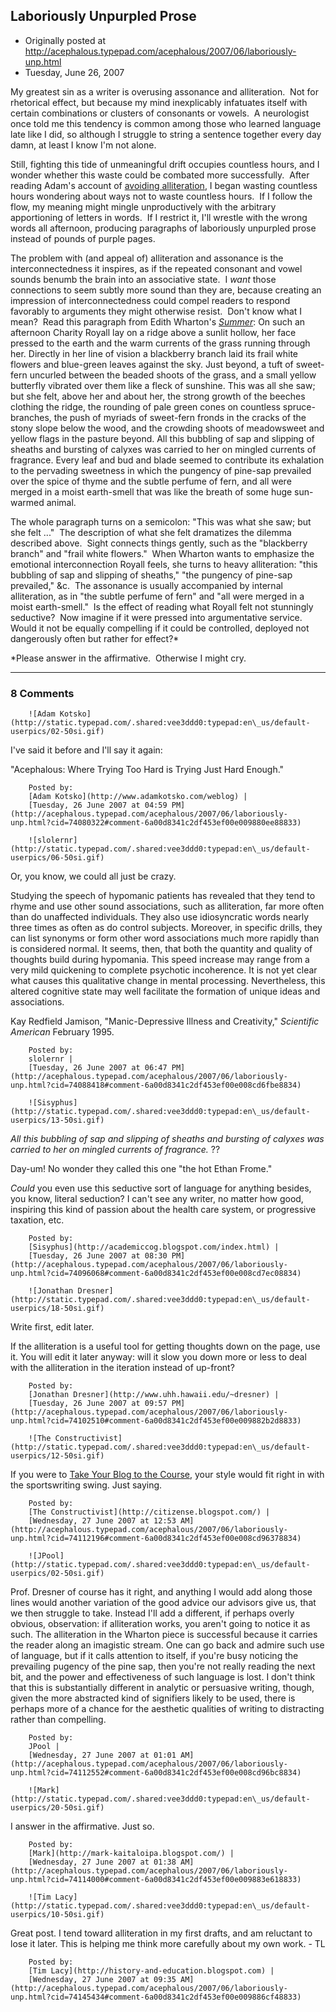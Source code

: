 ## Laboriously Unpurpled Prose

 * Originally posted at http://acephalous.typepad.com/acephalous/2007/06/laboriously-unp.html
 * Tuesday, June 26, 2007



My greatest sin as a writer is overusing assonance and alliteration.  Not for rhetorical effect, but because my mind inexplicably infatuates itself with certain combinations or clusters of consonants or vowels.  A neurologist once told me this tendency is common among those who learned language late like I did, so although I struggle to string a sentence together every day damn, at least I know I'm not alone.  

Still, fighting this tide of unmeaningful drift occupies countless hours, and I wonder whether this waste could be combated more successfully.  After reading Adam's account of [avoiding alliteration](http://www.haloscan.com/comments/adamkotsko/3712373827007276300/#735226), I began wasting countless hours wondering about ways not to waste countless hours.  If I follow the flow, my meaning might mingle unproductively with the arbitrary apportioning of letters in words.  If I restrict it, I'll wrestle with the wrong words all afternoon, producing paragraphs of laboriously unpurpled prose instead of pounds of purple pages.  

The problem with (and appeal of) alliteration and assonance is the interconnectedness it inspires, as if the repeated consonant and vowel sounds benumb the brain into an associative state.  I _want_ those connections to seem subtly more sound than they are, because creating an impression of interconnectedness could compel readers to respond favorably to arguments they might otherwise resist.  Don't know what I mean?  Read this paragraph from Edith Wharton's [_Summer_](http://www.gutenberg.org/files/166/166-h/166-h.htm):
On such an afternoon Charity Royall lay on a ridge above a sunlit
hollow, her face pressed to the earth and the warm currents of the grass
running through her. Directly in her line of vision a blackberry branch
laid its frail white flowers and blue-green leaves against the sky. Just
beyond, a tuft of sweet-fern uncurled between the beaded shoots of the
grass, and a small yellow butterfly vibrated over them like a fleck of
sunshine. This was all she saw; but she felt, above her and about her,
the strong growth of the beeches clothing the ridge, the rounding of
pale green cones on countless spruce-branches, the push of myriads of
sweet-fern fronds in the cracks of the stony slope below the wood,
and the crowding shoots of meadowsweet and yellow flags in the pasture
beyond. All this bubbling of sap and slipping of sheaths and bursting of
calyxes was carried to her on mingled currents of fragrance. Every leaf
and bud and blade seemed to contribute its exhalation to the pervading
sweetness in which the pungency of pine-sap prevailed over the spice
of thyme and the subtle perfume of fern, and all were merged in a moist
earth-smell that was like the breath of some huge sun-warmed animal.

The whole paragraph turns on a semicolon: "This was what she saw; but she felt ..."  The description of what she felt dramatizes the dilemma described above.  Sight connects things gently, such as the "blackberry branch" and "frail white flowers."  When Wharton wants to emphasize the emotional interconnection Royall feels, she turns to heavy alliteration: "this bubbling of sap and slipping of sheaths," "the pungency of pine-sap prevailed," &c.  The assonance is usually accompanied by internal alliteration, as in "the subtle perfume of fern" and "all were merged in a moist earth-smell."  Is the effect of reading what Royall felt not stunningly seductive?  Now imagine if it were pressed into argumentative service.  Would it not be equally compelling if it could be controlled, deployed not dangerously often but rather for effect?\*

\*Please answer in the affirmative.  Otherwise I might cry.

		

* * *

### 8 Comments 

		

                
[]()

	

		![Adam Kotsko](http://static.typepad.com/.shared:vee3ddd0:typepad:en\_us/default-userpics/02-50si.gif)
	

	

		

I've said it before and I'll say it again:

"Acephalous: Where Trying Too Hard is Trying Just Hard Enough."

	

		Posted by:
		[Adam Kotsko](http://www.adamkotsko.com/weblog) |
		[Tuesday, 26 June 2007 at 04:59 PM](http://acephalous.typepad.com/acephalous/2007/06/laboriously-unp.html?cid=74080322#comment-6a00d8341c2df453ef00e009880ee88833)

[]()

	

		![slolernr](http://static.typepad.com/.shared:vee3ddd0:typepad:en\_us/default-userpics/06-50si.gif)
	

	

		

Or, you know, we could all just be crazy.  

Studying the speech of hypomanic patients has revealed that they tend to rhyme and use other sound associations, such as alliteration, far more often than do unaffected individuals. They also use idiosyncratic words nearly three times as often as do control subjects. Moreover, in specific drills, they can list synonyms or form other word associations much more rapidly than is considered normal. It seems, then, that both the quantity and quality of thoughts build during hypomania. This speed increase may range from a very mild quickening to complete psychotic incoherence. It is not yet clear what causes this qualitative change in mental processing. Nevertheless, this altered cognitive state may well facilitate the formation of unique ideas and associations.  

Kay Redfield Jamison, "Manic-Depressive Illness and Creativity," _Scientific American_ February 1995.

	

		Posted by:
		slolernr |
		[Tuesday, 26 June 2007 at 06:47 PM](http://acephalous.typepad.com/acephalous/2007/06/laboriously-unp.html?cid=74088418#comment-6a00d8341c2df453ef00e008cd6fbe8834)

[]()

	

		![Sisyphus](http://static.typepad.com/.shared:vee3ddd0:typepad:en\_us/default-userpics/13-50si.gif)
	

	

		

_All this bubbling of sap and slipping of sheaths and bursting of calyxes was carried to her on mingled currents of fragrance._ ??

Day-um! No wonder they called this one "the hot Ethan Frome." 

 _Could_  you even use this seductive sort of language for anything besides, you know, literal seduction? I can't see any writer, no matter how good, inspiring this kind of passion about the health care system, or progressive taxation, etc.

	

		Posted by:
		[Sisyphus](http://academiccog.blogspot.com/index.html) |
		[Tuesday, 26 June 2007 at 08:30 PM](http://acephalous.typepad.com/acephalous/2007/06/laboriously-unp.html?cid=74096068#comment-6a00d8341c2df453ef00e008cd7ec08834)

[]()

	

		![Jonathan Dresner](http://static.typepad.com/.shared:vee3ddd0:typepad:en\_us/default-userpics/18-50si.gif)
	

	

		

Write first, edit later. 

If the alliteration is a useful tool for getting thoughts down on the page, use it.  You will edit it later anyway: will it slow you down more or less to deal with the alliteration in the iteration instead of up-front?

	

		Posted by:
		[Jonathan Dresner](http://www.uhh.hawaii.edu/~dresner) |
		[Tuesday, 26 June 2007 at 09:57 PM](http://acephalous.typepad.com/acephalous/2007/06/laboriously-unp.html?cid=74102510#comment-6a00d8341c2df453ef00e009882b2d8833)

[]()

	

		![The Constructivist](http://static.typepad.com/.shared:vee3ddd0:typepad:en\_us/default-userpics/12-50si.gif)
	

	

		

If you were to [Take Your Blog to the Course](http://mlyhlss.blogspot.com/2007/06/take-your-blog-to-course-us-womens-open.html), your style would fit right in with the sportswriting swing.  Just saying.

	

		Posted by:
		[The Constructivist](http://citizense.blogspot.com/) |
		[Wednesday, 27 June 2007 at 12:53 AM](http://acephalous.typepad.com/acephalous/2007/06/laboriously-unp.html?cid=74112196#comment-6a00d8341c2df453ef00e008cd96378834)

[]()

	

		![JPool](http://static.typepad.com/.shared:vee3ddd0:typepad:en\_us/default-userpics/02-50si.gif)
	

	

		

Prof. Dresner of course has it right, and anything I would add along those lines would another variation of the good advice our advisors give us, that we then struggle to take.  Instead I'll add a different, if perhaps overly obvious, observation: if alliteration works, you aren't going to notice it as such.  The alliteration in the Wharton piece is successful because it carries the reader along an imagistic stream.  One can go back and admire such use of language, but if it calls attention to itself, if you're busy noticing the prevailing pugency of the pine sap, then you're not really reading the next bit, and the power and effectiveness of such language is lost.  I don't think that this is substantially different in analytic or persuasive writing, though, given the more abstracted kind of signifiers likely to be used, there is perhaps more of a chance for the aesthetic qualities of writing to distracting rather than compelling.

	

		Posted by:
		JPool |
		[Wednesday, 27 June 2007 at 01:01 AM](http://acephalous.typepad.com/acephalous/2007/06/laboriously-unp.html?cid=74112552#comment-6a00d8341c2df453ef00e008cd96bc8834)

[]()

	

		![Mark](http://static.typepad.com/.shared:vee3ddd0:typepad:en\_us/default-userpics/20-50si.gif)
	

	

		

I answer in the affirmative. Just so.

	

		Posted by:
		[Mark](http://mark-kaitaloipa.blogspot.com/) |
		[Wednesday, 27 June 2007 at 01:38 AM](http://acephalous.typepad.com/acephalous/2007/06/laboriously-unp.html?cid=74114000#comment-6a00d8341c2df453ef00e009883e618833)

[]()

	

		![Tim Lacy](http://static.typepad.com/.shared:vee3ddd0:typepad:en\_us/default-userpics/10-50si.gif)
	

	

		

Great post.  I tend toward alliteration in my first drafts, and am reluctant to lose it later.  This is helping me think more carefully about my own work. - TL

	

		Posted by:
		[Tim Lacy](http://history-and-education.blogspot.com) |
		[Wednesday, 27 June 2007 at 09:35 AM](http://acephalous.typepad.com/acephalous/2007/06/laboriously-unp.html?cid=74145434#comment-6a00d8341c2df453ef00e009886cf48833)

		

        